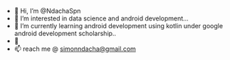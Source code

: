 - 👋 Hi, I’m @NdachaSpn
- 👀 I’m interested in data science and android development...
- 🌱 I’m currently learning android development using kotlin under google android development scholarship..
- 💞️ 
- 📫 reach me @ simonndacha@gmail.com

<!---
NdachaSpn/NdachaSpn is a ✨ special ✨ repository because its `README.md` (this file) appears on your GitHub profile.
You can click the Preview link to take a look at your changes.
--->
